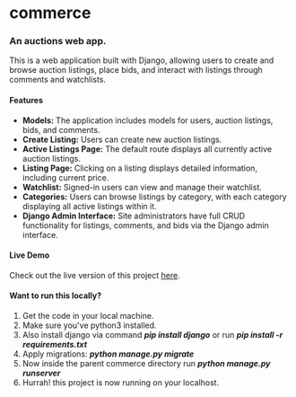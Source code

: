 # commerce

### An auctions web app.
This is a web application built with Django, allowing users to create and browse auction listings, place bids, and interact with listings through comments and watchlists.

#### Features
- **Models:** The application includes models for users, auction listings, bids, and comments.
- **Create Listing:** Users can create new auction listings.
- **Active Listings Page:** The default route displays all currently active auction listings.
- **Listing Page:** Clicking on a listing displays detailed information, including current price.
- **Watchlist:** Signed-in users can view and manage their watchlist.
- **Categories:** Users can browse listings by category, with each category displaying all active listings within it.
- **Django Admin Interface:** Site administrators have full CRUD functionality for listings, comments, and bids via the Django admin interface.

#### Live Demo
Check out the live version of this project [here](https://piyushupadhyay1.pythonanywhere.com/).

#### Want to run this locally?
1. Get the code in your local machine.
2. Make sure you've python3 installed.
3. Also install django via command **_pip install django_** or run **_pip install -r requirements.txt_**
4. Apply migrations: **_python manage.py migrate_**
5. Now inside the parent commerce directory run **_python manage.py runserver_**
6. Hurrah! this project is now running on your localhost.
